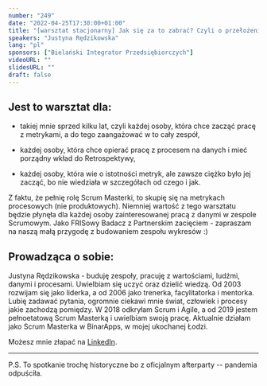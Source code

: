 ```yaml
---
number: "249"
date: "2022-04-25T17:30:00+01:00"
title: "[warsztat stacjonarny] Jak się za to zabrać? Czyli o przełożeniu teorii metryk do pierwszego, konkretnego użycia w zespole"
speakers: "Justyna Rędzikowska"
lang: "pl"
sponsors: ["Bielański Integrator Przedsiębiorczych"]
videoURL: ""
slidesURL: ""
draft: false
---
```


## Jest to warsztat dla:

  * takiej mnie sprzed kilku lat, czyli każdej osoby, która chce zacząć pracę z metrykami, a do tego zaangażować w to cały zespół,

  * każdej osoby, która chce opierać pracę z procesem na danych i mieć porządny wkład do Retrospektywy,

  * każdej osoby, która wie o istotności metryk, ale zawsze ciężko było jej zacząć, bo nie wiedziała w szczegółach od czego i jak.

Z faktu, że pełnię rolę Scrum Masterki, to skupię się na metrykach procesowych (nie produktowych). Niemniej wartość z tego warsztatu będzie płynęła dla każdej osoby zainteresowanej pracą z danymi w zespole Scrumowym. Jako FRISowy Badacz z Partnerskim zacięciem - zapraszam na naszą małą przygodę z budowaniem zespołu wykresów :)

## Prowadząca o sobie:

Justyna Rędzikowska - buduję zespoły, pracuję z wartościami, ludźmi, danymi i procesami. Uwielbiam się uczyć oraz dzielić wiedzą. Od 2003 rozwijam się jako liderka, a od 2006 jako trenerka, facylitatorka i mentorka. Lubię zadawać pytania, ogromnie ciekawi mnie świat, człowiek i procesy jakie zachodzą pomiędzy. W 2018 odkryłam Scrum i Agile, a od 2019 jestem pełnoetatową Scrum Masterką i uwielbiam swoją pracę. Aktualnie działam jako Scrum Masterka w BinarApps, w mojej ukochanej Łodzi.

Możesz mnie złapać na [LinkedIn](https://www.linkedin.com/in/justyna-redzikowska/).

---
P.S. To spotkanie trochę historyczne bo z oficjalnym afterparty -- pandemia odpuściła.
